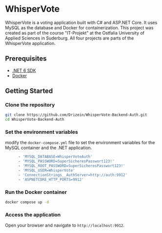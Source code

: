 ﻿# WhisperVote

WhisperVote is a voting application built with C# and ASP.NET Core. It uses MySQL as the database and Docker for containerization.
This project was created as part of the course "IT-Projekt" at the Ostfalia University of Applied Sciences in Suderburg.
All four projects are parts of the WhisperVote application.

## Prerequisites

- [.NET 6 SDK](https://dotnet.microsoft.com/download/dotnet/6.0)
- [Docker](https://www.docker.com/get-started)

## Getting Started

### Clone the repository

```sh
git clone https://github.com/Drizein/WhisperVote-Backend-Auth.git
cd WhisperVote-Backend-Auth
```

### Set the environment variables

modify the `docker-compose.yml` file to set the environment variables for the MySQL container and the .NET application.

```sh
      - 'MYSQL_DATABASE=WhisperVoteAuth'
      - 'MYSQL_PASSWORD=SuperSicheresPasswort123!'
      - 'MYSQL_ROOT_PASSWORD=SuperSicheresPasswort123!'
      - 'MYSQL_USER=WhisperVote'
      - 'ConnectionStrings__AuthServer=http://auth:9912'
      - 'ASPNETCORE_HTTP_PORTS=9912'
```

### Run the Docker container

```sh
docker compose up -d
```

### Access the application

Open your browser and navigate to `http://localhost:9912`.